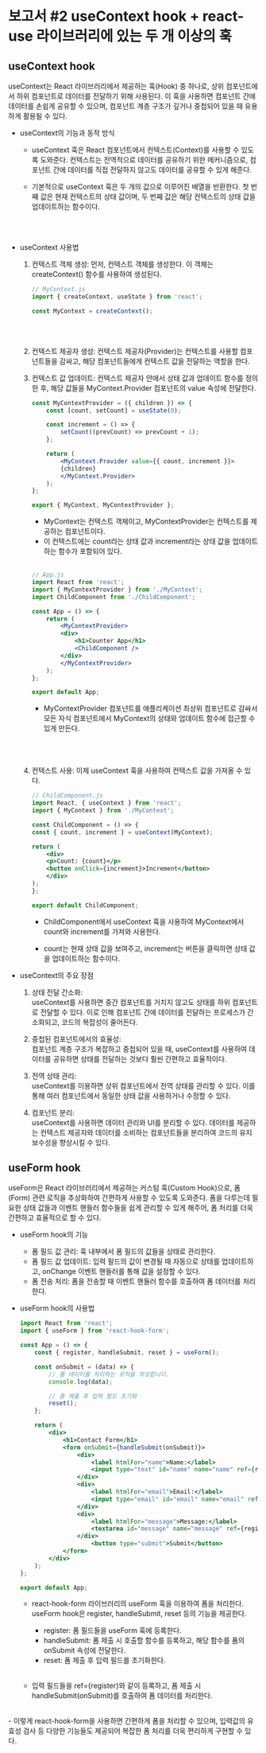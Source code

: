# 보고서 #2 useContext hook + react-use 라이브러리에 있는 두 개 이상의 훅

## useContext hook

useContext는 React 라이브러리에서 제공하는 훅(Hook) 중 하나로, 상위 컴포넌트에서 하위 컴포넌트로 데이터를 전달하기 위해 사용된다. 이 훅을 사용하면 컴포넌트 간에 데이터를 손쉽게 공유할 수 있으며, 컴포넌트 계층 구조가 깊거나 중첩되어 있을 때 유용하게 활용될 수 있다.


- useContext의 기능과 동작 방식
    - useContext 훅은 React 컴포넌트에서 컨텍스트(Context)를 사용할 수 있도록 도와준다. 컨텍스트는 전역적으로 데이터를 공유하기 위한 메커니즘으로, 컴포넌트 간에 데이터를 직접 전달하지 않고도 데이터를 공유할 수 있게 해준다.

    - 기본적으로 useContext 훅은 두 개의 값으로 이루어진 배열을 반환한다. 첫 번째 값은 현재 컨텍스트의 상태 값이며, 두 번째 값은 해당 컨텍스트의 상태 값을 업데이트하는 함수이다.

<br><br>
- useContext 사용법

    1. 컨텍스트 객체 생성: 먼저, 컨텍스트 객체를 생성한다. 이 객체는 createContext() 함수를 사용하여 생성된다.

        ```jsx
        // MyContext.js
        import { createContext, useState } from 'react';

        const MyContext = createContext();
        ```
    <br><br>
    
    2. 컨텍스트 제공자 생성: 컨텍스트 제공자(Provider)는 컨텍스트를 사용할 컴포넌트들을 감싸고, 해당 컴포넌트들에게 컨텍스트 값을 전달하는 역할을 한다.   

    3. 컨텍스트 값 업데이트: 컨텍스트 제공자 안에서 상태 값과 업데이트 함수를 정의한 후, 해당 값들을 MyContext.Provider 컴포넌트의 value 속성에 전달한다.

        ```jsx
        const MyContextProvider = ({ children }) => {
            const [count, setCount] = useState(0);

            const increment = () => {
                setCount((prevCount) => prevCount + 1);
            };

            return (
                <MyContext.Provider value={{ count, increment }}>
                {children}
                </MyContext.Provider>
            );
        };

        export { MyContext, MyContextProvider };
        ```
        - MyContext는 컨텍스트 객체이고, MyContextProvider는 컨텍스트를 제공하는 컴포넌트이다. 
        - 이 컨텍스트에는 count라는 상태 값과 increment라는 상태 값을 업데이트하는 함수가 포함되어 있다.
        <br><br>
    
        ```jsx
        // App.js
        import React from 'react';
        import { MyContextProvider } from './MyContext';
        import ChildComponent from './ChildComponent';

        const App = () => {
            return (
                <MyContextProvider>
                <div>
                    <h1>Counter App</h1>
                    <ChildComponent />
                </div>
                </MyContextProvider>
            );
        };

        export default App;
        ```
        - MyContextProvider 컴포넌트를 애플리케이션 최상위 컴포넌트로 감싸서 모든 자식 컴포넌트에서 MyContext의 상태와 업데이트 함수에 접근할 수 있게 만든다.
        <br><br>
        <br><br>

    4. 컨텍스트 사용: 이제 useContext 훅을 사용하여 컨텍스트 값을 가져올 수 있다.

        ```jsx
        // ChildComponent.js
        import React, { useContext } from 'react';
        import { MyContext } from './MyContext';

        const ChildComponent = () => {
        const { count, increment } = useContext(MyContext);

        return (
            <div>
            <p>Count: {count}</p>
            <button onClick={increment}>Increment</button>
            </div>
        );
        };

        export default ChildComponent;
        ```
        - ChildComponent에서 useContext 훅을 사용하여 MyContext에서 count와 increment를 가져와 사용한다. 

        - count는 현재 상태 값을 보여주고, increment는 버튼을 클릭하면 상태 값을 업데이트하는 함수이다.



- useContext의 주요 장점
    1. 상태 전달 간소화: <BR>
    useContext를 사용하면 중간 컴포넌트를 거치지 않고도 상태를 하위 컴포넌트로 전달할 수 있다. 이로 인해 컴포넌트 간에 데이터를 전달하는 프로세스가 간소화되고, 코드의 복잡성이 줄어든다.

    2. 중첩된 컴포넌트에서의 효율성: <BR>
    컴포넌트 계층 구조가 복잡하고 중첩되어 있을 때, useContext를 사용하여 데이터를 공유하면 상태를 전달하는 것보다 훨씬 간편하고 효율적이다.

    3. 전역 상태 관리:<BR>
    useContext를 이용하면 상위 컴포넌트에서 전역 상태를 관리할 수 있다. 이를 통해 여러 컴포넌트에서 동일한 상태 값을 사용하거나 수정할 수 있다.

    4. 컴포넌트 분리:<BR>
    useContext를 사용하면 데이터 관리와 UI를 분리할 수 있다. 데이터를 제공하는 컨텍스트 제공자와 데이터를 소비하는 컴포넌트들을 분리하여 코드의 유지보수성을 향상시킬 수 있다.


## useForm hook

useForm은 React 라이브러리에서 제공하는 커스텀 훅(Custom Hook)으로, 폼(Form) 관련 로직을 추상화하여 간편하게 사용할 수 있도록 도와준다. 폼을 다루는데 필요한 상태 값들과 이벤트 핸들러 함수들을 쉽게 관리할 수 있게 해주어, 폼 처리를 더욱 간편하고 효율적으로 할 수 있다.

- useForm hook의 기능

    - 폼 필드 값 관리: 훅 내부에서 폼 필드의 값들을 상태로 관리한다.
    - 폼 필드 값 업데이트: 입력 필드의 값이 변경될 때 자동으로 상태를 업데이트하고, onChange 이벤트 핸들러를 통해 값을 설정할 수 있다.
    - 폼 전송 처리: 폼을 전송할 때 이벤트 핸들러 함수를 호출하여 폼 데이터를 처리한다.


- useForm hook의 사용법

    ```jsx
    import React from 'react';
    import { useForm } from 'react-hook-form';

    const App = () => {
        const { register, handleSubmit, reset } = useForm();

        const onSubmit = (data) => {
            // 폼 데이터를 처리하는 로직을 작성합니다.
            console.log(data);

            // 폼 제출 후 입력 필드 초기화
            reset();
        };

        return (
            <div>
                <h1>Contact Form</h1>
                <form onSubmit={handleSubmit(onSubmit)}>
                    <div>
                        <label htmlFor="name">Name:</label>
                        <input type="text" id="name" name="name" ref={register} />
                    </div>
                    <div>
                        <label htmlFor="email">Email:</label>
                        <input type="email" id="email" name="email" ref={register} />
                    </div>
                    <div>
                        <label htmlFor="message">Message:</label>
                        <textarea id="message" name="message" ref={register} />
                    </div>
                        <button type="submit">Submit</button>
                </form>
            </div>
        );
    };

    export default App;
    ```
    - react-hook-form 라이브러리의 useForm 훅을 이용하여 폼을 처리한다. useForm hook은 register, handleSubmit, reset 등의 기능을 제공한다.

        - register: 폼 필드들을 useForm 훅에 등록한다.
        - handleSubmit: 폼 제출 시 호출할 함수를 등록하고, 해당 함수를 폼의 onSubmit 속성에 전달한다.
        - reset: 폼 제출 후 입력 필드를 초기화한다.
<br><br>
    - 입력 필드들을 ref={register}와 같이 등록하고, 폼 제출 시 handleSubmit(onSubmit)를 호출하여 폼 데이터를 처리한다.
<br>
    - 이렇게 react-hook-form을 사용하면 간편하게 폼을 처리할 수 있으며, 입력값의 유효성 검사 등 다양한 기능들도 제공되어 복잡한 폼 처리를 더욱 편리하게 구현할 수 있다.
